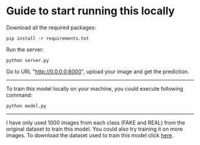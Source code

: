 # Guide to start running this locally

Download all the required packages:

``` 
pip install -r requirements.txt
```

Run the server:
```
python server.py
```

Go to URL "http://0.0.0.0:8000", upload your image and get the prediction.

---
To train this model locally on your machine, you could execute following command:
```
python model.py
```
---

I have only used 1000 images from each class (FAKE and REAL) from the original dataset to train this model. You could also try training it on more images. To download the dataset used to train this model click [here](https://www.kaggle.com/datasets/birdy654/cifake-real-and-ai-generated-synthetic-images).